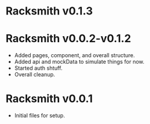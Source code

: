 # Racksmith v0.1.3


# Racksmith v0.0.2-v0.1.2
- Added pages, component, and overall structure.
- Added api and mockData to simulate things for now.
- Started auth shtuff.
- Overall cleanup.

# Racksmith v0.0.1
- Initial files for setup.